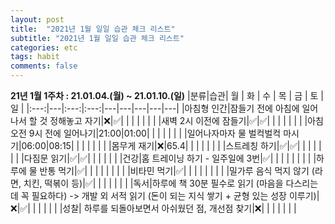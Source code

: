 ```yaml
---
layout: post
title:  "2021년 1월 일일 습관 체크 리스트"
subtitle: "2021년 1월 일일 습관 체크 리스트"
categories: etc
tags: habit
comments: false
---
```

**21년 1월 1주차 : 21.01.04.(월) ~ 21.01.10.(일)**
|분류|습관| 월 | 화 | 수 | 목 | 금 | 토 | 일 |
|:---:|---|:---:|:---:|---|---|---|---|---|
|아침형 인간|잠들기 전에 아침에 일어나서 할 것 정해놓고 자기|❌|✅| | | | | |
| |새벽 2시 이전에 잠들기|✅|✅| | | | | |
| |아침 오전 9시 전에 일어나기|21:00|01:00| | | | | |
| |일어나자마자 물 벌컥벌컥 마시기|06:00|08:15| | | | | |
| |몸무게 재기|❌|65.4| | | | | |
| |스트레칭 하기|✅|✅| | | | | |
| |다짐문 읽기|✅|✅| | | | | |
|건강|홈 트레이닝 하기 - 일주일에 3번|✅| | | | | | |
| |하루에 물 반통 먹기|✅| | | | | | |
| |비타민 먹기|✅| | | | | | |
| |밀가루 음식 먹지 않기 (라면, 치킨, 떡볶이 등)|✅| | | | | | |
|독서|하루에 책 30분 필수로 읽기 (마음을 다스리는 데 꼭 필요하다) -> 개발 외 서적 읽기 (돈이 되는 지식 쌓기 + 균형 있는 성장 이루기)|❌|✅| | | | | |
|성찰| 하루를 되돌아보면서 아쉬웠던 점, 개선점 찾기|❌| | | | | | |

